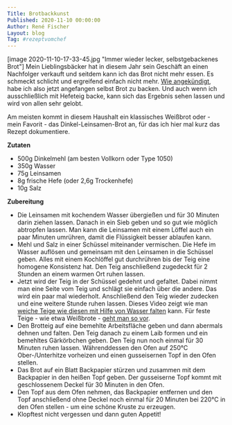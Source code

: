 ```yaml
---
Title: Brotbackkunst
Published: 2020-11-10 00:00:00
Author: René Fischer
Layout: blog
Tag: #rezeptvomchef
---
```

[image 2020-11-10-17-33-45.jpg "Immer wieder lecker, selbstgebackenes Brot"]
Mein Lieblingsbäcker hat in diesem Jahr sein Geschäft an einen Nachfolger verkauft und seitdem kann ich das Brot nicht mehr essen. Es schmeckt schlicht und ergreifend einfach nicht mehr. [Wie angekündigt](https://gaehn.org/articles/geniesst-brot-und-bier/), habe ich also jetzt angefangen selbst Brot zu backen. Und auch wenn ich ausschließlich mit Hefeteig backe, kann sich das Ergebnis sehen lassen und wird von allen sehr gelobt.

Am meisten kommt in diesem Haushalt ein klassisches Weißbrot oder - mein Favorit - das Dinkel-Leinsamen-Brot an, für das ich hier mal kurz das Rezept dokumentiere.

**Zutaten**

* 500g Dinkelmehl (am besten Vollkorn oder Type 1050)
* 350g Wasser
* 75g Leinsamen
* 8g frische Hefe (oder 2,6g Trockenhefe)
* 10g Salz

**Zubereitung**

* Die Leinsamen mit kochendem Wasser übergießen und für 30 Minuten darin ziehen lassen. Danach in ein Sieb geben und so gut wie möglich abtropfen lassen. Man kann die Leinsamen mit einem Löffel auch ein paar Minuten umrühren, damit die Flüssigkeit besser ablaufen kann.
* Mehl und Salz in einer Schüssel miteinander vermischen. Die Hefe im Wasser auflösen und gemeinsam mit den Leinsamen in die Schüssel geben. Alles mit einem Kochlöffel gut durchrühren bis der Teig eine homogene Konsistenz hat. Den Teig anschließend zugedeckt für 2 Stunden an einem warmen Ort ruhen lassen.
* Jetzt wird der Teig in der Schüssel gedehnt und gefaltet. Dabei nimmt man eine Seite vom Teig und schlägt sie einfach über die andere. Das wird ein paar mal wiederholt. Anschließend den Teig wieder zudecken und eine weitere Stunde ruhen lassen. Dieses Video zeigt wie man [weiche Teige wie diesen mit Hilfe von Wasser falten](https://www.youtube.com/watch?v=JJVLaR8dgwQ) kann. Für feste Teige - wie etwa Weißbrote - [geht man so vor]( https://www.youtube.com/watch?v=NgluEkfAp5w).
* Den Brotteig auf eine bemehlte Arbeitsfläche geben und dann abermals dehnen und falten. Den Teig danach zu einem Laib formen und ein bemehltes Gärkörbchen geben. Den Teig nun noch einmal für 30 Minuten ruhen lassen. Währenddessen den Ofen auf 250°C Ober-/Unterhitze vorheizen und einen gusseisernen Topf in den Ofen stellen.
* Das Brot auf ein Blatt Backpapier stürzen und zusammen mit dem Backpapier in den heißen Topf geben. Der gusseiserne Topf kommt mit geschlossenem Deckel für 30 Minuten in den Ofen.
* Den Topf aus dem Ofen nehmen, das Backpapier entfernen und den Topf anschließend ohne Deckel noch einmal für 20 Minuten bei 220°C in den Ofen stellen - um eine schöne Kruste zu erzeugen.
* Klopftest  nicht vergessen und dann guten Appetit!
